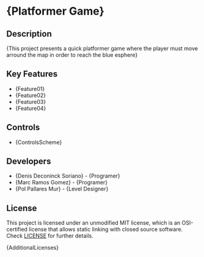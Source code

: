 # {Platformer Game}

## Description

{This project presents a quick platformer game where the player must move arround the map in order to reach the blue esphere}

## Key Features

 - {Feature01}
 - {Feature02}
 - {Feature03}
 - {Feature04}
 
## Controls

 - {ControlsScheme}

## Developers

 - {Denis Deconinck Soriano} - {Programer}
 - {Marc Ramos Gomez} - {Programer}
 - {Pol Pallares Mur} - {Level Designer}
 
 
## License

This project is licensed under an unmodified MIT license, which is an OSI-certified license that allows static linking with closed source software. Check [LICENSE](LICENSE) for further details.

{AdditionalLicenses}
